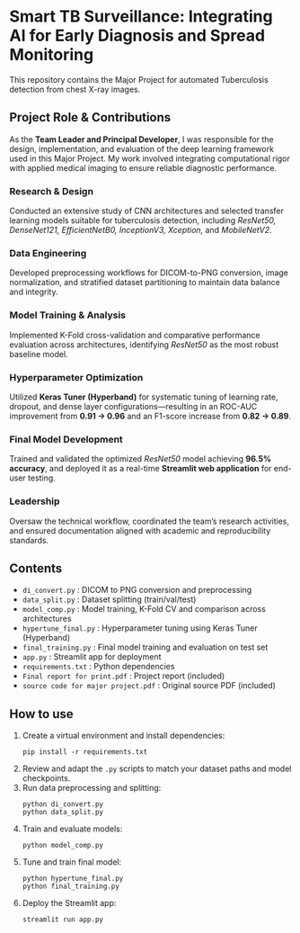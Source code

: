 # Smart TB Surveillance: Integrating AI for Early Diagnosis and Spread Monitoring

This repository contains the Major Project for automated Tuberculosis detection from chest X-ray images.
## Project Role & Contributions
As the **Team Leader and Principal Developer**, I was responsible for the design, implementation, and evaluation of the deep learning framework used in this Major Project. My work involved integrating computational rigor with applied medical imaging to ensure reliable diagnostic performance.  
### Research & Design
Conducted an extensive study of CNN architectures and selected transfer learning models suitable for tuberculosis detection, including *ResNet50, DenseNet121, EfficientNetB0, InceptionV3, Xception,* and *MobileNetV2*.  

### Data Engineering
Developed preprocessing workflows for DICOM-to-PNG conversion, image normalization, and stratified dataset partitioning to maintain data balance and integrity.  

### Model Training & Analysis
Implemented K-Fold cross-validation and comparative performance evaluation across architectures, identifying *ResNet50* as the most robust baseline model.  

### Hyperparameter Optimization
Utilized **Keras Tuner (Hyperband)** for systematic tuning of learning rate, dropout, and dense layer configurations—resulting in an ROC-AUC improvement from **0.91 → 0.96** and an F1-score increase from **0.82 → 0.89**.  

### Final Model Development
Trained and validated the optimized *ResNet50* model achieving **96.5% accuracy**, and deployed it as a real-time **Streamlit web application** for end-user testing.  

### Leadership
Oversaw the technical workflow, coordinated the team’s research activities, and ensured documentation aligned with academic and reproducibility standards.

## Contents
- `di_convert.py` : DICOM to PNG conversion and preprocessing
- `data_split.py` : Dataset splitting (train/val/test)
- `model_comp.py` : Model training, K-Fold CV and comparison across architectures
- `hypertune_final.py` : Hyperparameter tuning using Keras Tuner (Hyperband)
- `final_training.py` : Final model training and evaluation on test set
- `app.py` : Streamlit app for deployment
- `requirements.txt` : Python dependencies
- `Final report for print.pdf` : Project report (included)
- `source code for major project.pdf` : Original source PDF (included)

## How to use
1. Create a virtual environment and install dependencies:
   ```
   pip install -r requirements.txt
   ```
2. Review and adapt the `.py` scripts to match your dataset paths and model checkpoints.
3. Run data preprocessing and splitting:
   ```
   python di_convert.py
   python data_split.py
   ```
4. Train and evaluate models:
   ```
   python model_comp.py
   ```
5. Tune and train final model:
   ```
   python hypertune_final.py
   python final_training.py
   ```
6. Deploy the Streamlit app:
   ```
   streamlit run app.py
   ```
